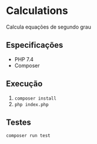 # Calculations
Calcula equações de segundo grau

## Especificações
- PHP 7.4
- Composer

## Execução
1. `composer install`
2. `php index.php`

## Testes
`composer run test`

